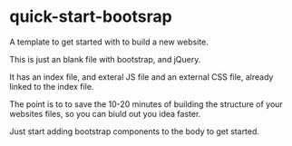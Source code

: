# quick-start-bootsrap
A template to get started with to build a new website.

This is just an blank file with bootstrap, and jQuery.

It has an index file, and exteral JS file and an external CSS file, already linked to the index file.

The point is to to save the 10-20 minutes of building the structure of your websites files, so you can biuld out you idea faster.

Just start adding bootstrap components to the body to get started.

